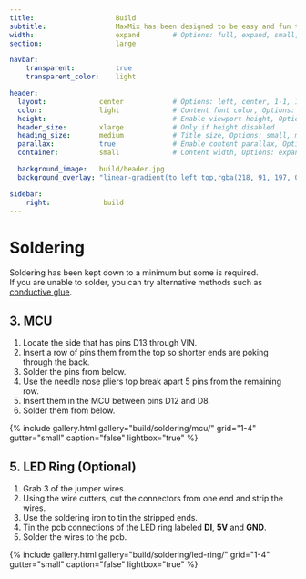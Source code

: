 ```yaml
---
title:                    Build
subtitle:                 MaxMix has been designed to be easy and fun to build.
width:                    expand        # Options: full, expand, small, xsmall
section:                  large

navbar:
    transparent:          true
    transparent_color:    light

header:
  layout:             center            # Options: left, center, 1-1, 1-2, 1-3 or 2-3. Left, right options display this pages title and subtitle. 1-1, 1-2, 1-3 or 2-3 options display content of block file/s.
  color:              light             # Content font color, Options: light, dark
  height:                               # Enable viewport height, Options: full
  header_size:        xlarge            # Only if height disabled
  heading_size:       medium            # Title size, Options: small, medium, large
  parallax:           true              # Enable content parallax, Options: true
  container:          small             # Content width, Options: expand, small, xsmall

  background_image:   build/header.jpg
  background_overlay: "linear-gradient(to left top,rgba(218, 91, 197, 0.8) 0%,rgba(151, 27, 191, 0.8) 30%,rgba(2, 8, 212, 0.8) 80%)"

sidebar:
    right:             build
---
```


[part-conductive-glue]: https://www.aliexpress.com/item/4000805311240.html?spm=a2g0s.9042311.0.0.3c5d4c4dnGoHMw

# Soldering
Soldering has been kept down to a minimum but some is required.  
If you are unable to solder, you can try alternative methods such as [conductive glue](part-conductive-glue).

## 3. MCU
1. Locate the side that has pins D13 through VIN.
2. Insert a row of pins them from the top so shorter ends are poking through the back.
3. Solder the pins from below.
5. Use the needle nose pliers top break apart 5 pins from the remaining row.
6. Insert them in the MCU between pins D12 and D8.
7. Solder them from below.

{% include gallery.html 
  gallery="build/soldering/mcu/"
  grid="1-4"
  gutter="small"
  caption="false"
  lightbox="true"
%}

## 5. LED Ring (Optional)
1. Grab 3 of the jumper wires.
2. Using the wire cutters, cut the connectors from one end and strip the wires.
3. Use the soldering iron to tin the stripped ends.
4. Tin the pcb connections of the LED ring labeled **DI**, **5V** and **GND**.
5. Solder the wires to the pcb.

{% include gallery.html 
  gallery="build/soldering/led-ring/"
  grid="1-4"
  gutter="small"
  caption="false"
  lightbox="true"
%}